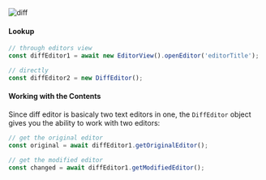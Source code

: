![diff](https://user-images.githubusercontent.com/4181232/77437498-04947d00-6de5-11ea-9d8e-d41dd5440a78.png)

#### Lookup
```typescript
// through editors view
const diffEditor1 = await new EditorView().openEditor('editorTitle');

// directly
const diffEditor2 = new DiffEditor();
```

#### Working with the Contents
Since diff editor is basicaly two text editors in one, the `DiffEditor` object gives you the ability to work with two editors:

```typescript
// get the original editor
const original = await diffEditor1.getOriginalEditor();

// get the modified editor
const changed = await diffEditor1.getModifiedEditor();
```